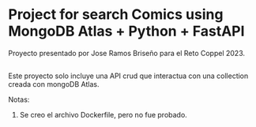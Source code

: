 # Project for search Comics using MongoDB Atlas + Python + FastAPI

Proyecto presentado por Jose Ramos Briseño para el Reto Coppel 2023.

## 

Este proyecto solo incluye una API crud que interactua con una collection creada con mongoDB Atlas.

Notas:

1. Se creo el archivo Dockerfile, pero no fue probado.




